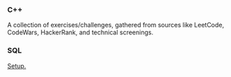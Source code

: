 ### C++
A collection of exercises/challenges, gathered from sources like LeetCode, CodeWars, HackerRank, and technical screenings.

### SQL
[Setup.](SQL/SETUP.md)
